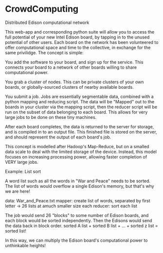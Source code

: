 CrowdComputing
==============

Distributed Edison computational network

This web-app and corresponding python suite will allow you to access the full potential of your new Intel Edison board, by tapping in to the unused potential of other users. Each board on the network has been volunteered to offer computational space and time to the collective, in exchange for the same privilidge. The concept is simple:

You add the software to your board, and sign up for the service. This connects your board to a network of other boards willing to share computational power. 

You grab a cluster of nodes. This can be private clusters of your own boards, or globally-sourced clusters of nearby available boards.

You submit a job. Jobs are essentially segmentable data, combined with a python mapping and reducing script. The data will be "Mapped" out to the boards in your cluster via the mapping script, then the reducer script will be run on the subset of data belonging to each board. This allows for very large jobs to be done on these tiny machines.

After each board completes, the data is returned to the server for storage, and is compiled in to an output file. This finished file is stored on the server, and should represent the output of each board's job.

This concept is modelled after Hadoop's Map-Reduce, but on a smalled data scale to deal with the limited storage of the device. Instead, this model focuses on increasing processing power, allowing faster completion of VERY large jobs.

Example: List sort

A word list such as all the words in "War and Peace" needs to be sorted. The list of words would overflow a single Edison's memory, but that's why we are here!

data: War\_and_Peace.txt
mapper: create list of words, separated by first letter -> 26 lists at amuch smaller size each
reducer: sort each list

The job would send 26 "blocks" to some number of Edison boards, and each block would be sorted independently. Then the Edisons would send the data back in block order. sorted A list + sorted B list + ... + sorted z list = sorted list!

In this way, we can multiply the Edison board's computational power to unthinkable heights!
